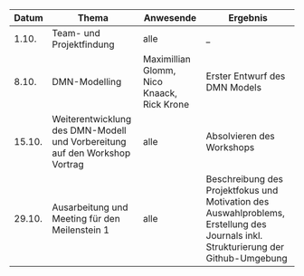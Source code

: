 
| Datum | Thema | Anwesende | Ergebnis |
|--|--|--|--|
|1.10.  | Team- und Projektfindung | alle | _ |
|8.10.|DMN-Modelling|Maximillian Glomm, Nico Knaack, Rick Krone|Erster Entwurf des DMN Models|
|15.10.| Weiterentwicklung des DMN-Modell und Vorbereitung auf den Workshop Vortrag |alle|Absolvieren des Workshops 
|29.10.| Ausarbeitung und Meeting für den Meilenstein 1|alle |Beschreibung des Projektfokus und Motivation des Auswahlproblems, Erstellung des Journals inkl. Strukturierung der Github-Umgebung |
